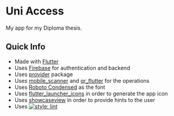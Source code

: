 # Uni Access

My app for my Diploma thesis.

## Quick Info

* Made with [Flutter](https://flutter.dev/)
* Uses [Firebase](https://firebase.google.com/) for authentication and backend
* Uses [provider](https://pub.dev/packages/provider) package
* Uses [mobile_scanner](https://pub.dev/packages/mobile_scanner) and [qr_flutter](https://pub.dev/packages/qr_flutter) for the operations
* Uses [Roboto Condensed](https://fonts.google.com/specimen/Roboto+Condensed?selection.family=Exo&sidebar.open=true&preview.text=%E1%9E%81%E1%9F%92%E1%9E%89%E1%9E%BB%E1%9F%86%E1%9E%94%E1%9E%B6%E1%9E%93%E1%9E%98%E1%9E%BE%E1%9E%9B%E1%9E%96%E1%9F%92%E1%9E%99%E1%9E%BB%E1%9F%87%20%E1%9E%8A%E1%9F%82%E1%9E%9B%E1%9E%98%E1%9E%B6%E1%9E%93%E1%9E%97%E1%9E%B6%E1%9E%96%E1%9E%9F%E1%9F%92%E1%9E%9A%E1%9E%9F%E1%9F%8B%E1%9E%9F%E1%9F%92%E1%9E%A2%E1%9E%B6%E1%9E%8F%E1%9E%8E%E1%9E%B6%E1%9E%9F%E1%9F%8B%20%E1%9E%94%E1%9F%89%E1%9E%BB%E1%9E%93%E1%9F%92%E1%9E%8F%E1%9F%82%E1%9E%82%E1%9E%BD%E1%9E%9A%E1%9E%B2%E1%9F%92%E1%9E%99%E1%9E%81%E1%9F%92%E1%9E%9B%E1%9E%B6%E1%9E%85&preview.text_type=custom) as the font
* Uses [flutter_launcher_icons](https://pub.dev/packages/flutter_launcher_icons) in order to generate the app icon
* Uses [showcaseview](https://pub.dev/packages/showcaseview) in order to provide hints to the user
* Uses [![style: lint](https://img.shields.io/badge/style-lint-4BC0F5.svg)](https://pub.dev/packages/lint)
